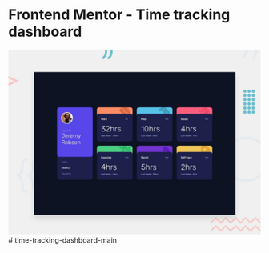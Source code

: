 # Frontend Mentor - Time tracking dashboard

![Design preview for the Time tracking dashboard coding challenge](./design/desktop-preview.jpg)#   t i m e - t r a c k i n g - d a s h b o a r d - m a i n 
 
 
